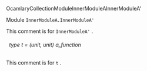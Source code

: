 OcamlaryCollectionModuleInnerModuleAInnerModuleA'

 Module  `` InnerModuleA.InnerModuleA' `` 


This comment is for  `` InnerModuleA' `` .

<a id="type-t"></a>
###### &nbsp; type t = (unit, unit) a_function

This comment is for  `` t `` .


